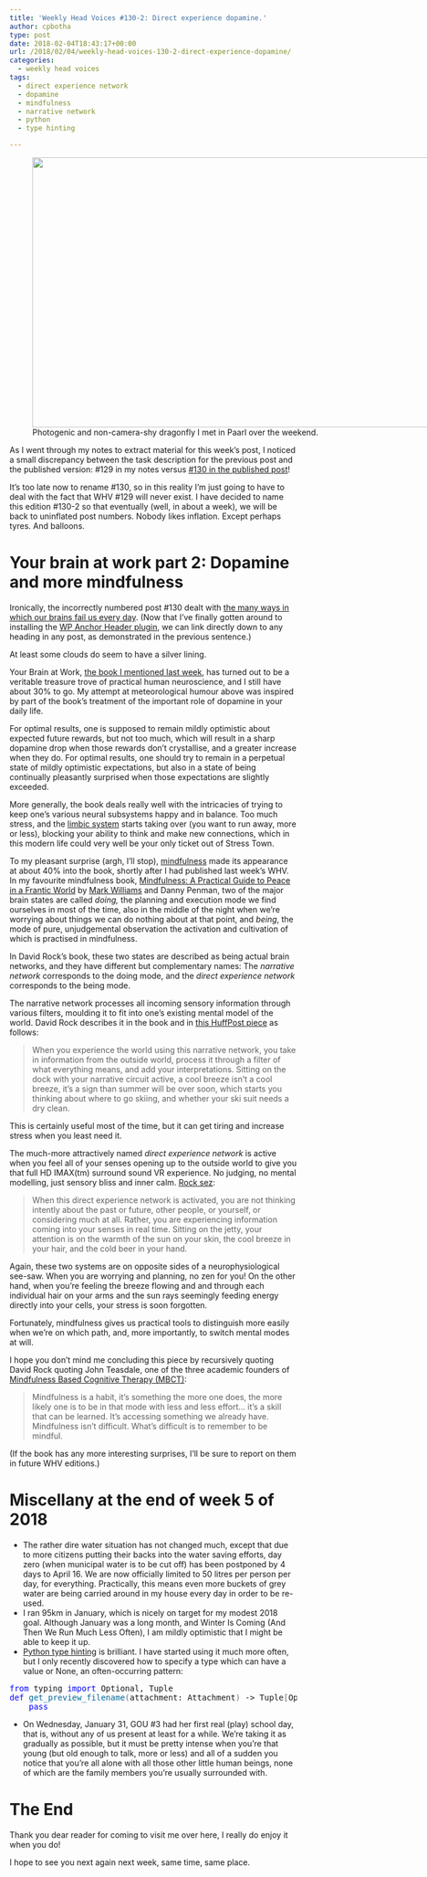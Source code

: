 ```yaml
---
title: 'Weekly Head Voices #130-2: Direct experience dopamine.'
author: cpbotha
type: post
date: 2018-02-04T18:43:17+00:00
url: /2018/02/04/weekly-head-voices-130-2-direct-experience-dopamine/
categories:
  - weekly head voices
tags:
  - direct experience network
  - dopamine
  - mindfulness
  - narrative network
  - python
  - type hinting

---
```

<figure id="attachment_3025" aria-describedby="caption-attachment-3025" style="width: 840px" class="wp-caption alignnone"><a href="https://cpbotha.net/wp-content/uploads/2018/02/IMG_3174-1.jpg" data-rel="lightbox-image-0" data-rl_title="" data-rl_caption="" title=""><img data-attachment-id="3025" data-permalink="https://cpbotha.net/?attachment_id=3025" data-orig-file="https://cpbotha.net/wp-content/uploads/2018/02/IMG_3174-1.jpg" data-orig-size="4017,2261" data-comments-opened="1" data-image-meta="{&quot;aperture&quot;:&quot;2.2&quot;,&quot;credit&quot;:&quot;&quot;,&quot;camera&quot;:&quot;iPhone 6s&quot;,&quot;caption&quot;:&quot;&quot;,&quot;created_timestamp&quot;:&quot;1517680248&quot;,&quot;copyright&quot;:&quot;&quot;,&quot;focal_length&quot;:&quot;4.15&quot;,&quot;iso&quot;:&quot;25&quot;,&quot;shutter_speed&quot;:&quot;0.00065019505851756&quot;,&quot;title&quot;:&quot;&quot;,&quot;orientation&quot;:&quot;1&quot;}" data-image-title="IMG_3174" data-image-description="" data-medium-file="https://cpbotha.net/wp-content/uploads/2018/02/IMG_3174-1-300x169.jpg" data-large-file="https://cpbotha.net/wp-content/uploads/2018/02/IMG_3174-1-1024x576.jpg" class="wp-image-3025 size-large" src="https://cpbotha.net/wp-content/uploads/2018/02/IMG_3174-1-1024x576.jpg" alt="" width="840" height="473" srcset="https://cpbotha.net/wp-content/uploads/2018/02/IMG_3174-1-1024x576.jpg 1024w, https://cpbotha.net/wp-content/uploads/2018/02/IMG_3174-1-300x169.jpg 300w, https://cpbotha.net/wp-content/uploads/2018/02/IMG_3174-1-768x432.jpg 768w, https://cpbotha.net/wp-content/uploads/2018/02/IMG_3174-1-1200x675.jpg 1200w" sizes="(max-width: 709px) 85vw, (max-width: 909px) 67vw, (max-width: 1362px) 62vw, 840px" /></a><figcaption id="caption-attachment-3025" class="wp-caption-text">Photogenic and non-camera-shy dragonfly I met in Paarl over the weekend.</figcaption></figure> 

As I went through my notes to extract material for this week&#8217;s post, I noticed a small discrepancy between the task description for the previous post and the published version: #129 in my notes versus [#130 in the published post][1]!

It&#8217;s too late now to rename #130, so in this reality I&#8217;m just going to have to deal with the fact that WHV #129 will never exist. I have decided to name this edition #130-2 so that eventually (well, in about a week), we will be back to uninflated post numbers. Nobody likes inflation. Except perhaps tyres. And balloons.

# Your brain at work part 2: Dopamine and more mindfulness

Ironically, the incorrectly numbered post #130 dealt with [the many ways in which our brains fail us every day][2]. (Now that I&#8217;ve finally gotten around to installing the [WP Anchor Header plugin][3], we can link directly down to any heading in any post, as demonstrated in the previous sentence.)

At least some clouds do seem to have a silver lining.

Your Brain at Work, [the book I mentioned last week][2], has turned out to be a veritable treasure trove of practical human neuroscience, and I still have about 30% to go. My attempt at meteorological humour above was inspired by part of the book&#8217;s treatment of the important role of dopamine in your daily life.

For optimal results, one is supposed to remain mildly optimistic about expected future rewards, but not too much, which will result in a sharp dopamine drop when those rewards don&#8217;t crystallise, and a greater increase when they do. For optimal results, one should try to remain in a perpetual state of mildly optimistic expectations, but also in a state of being continually pleasantly surprised when those expectations are slightly exceeded.

More generally, the book deals really well with the intricacies of trying to keep one&#8217;s various neural subsystems happy and in balance. Too much stress, and the [limbic system][4] starts taking over (you want to run away, more or less), blocking your ability to think and make new connections, which in this modern life could very well be your only ticket out of Stress Town.

To my pleasant surprise (argh, I&#8217;ll stop), [mindfulness][5] made its appearance at about 40% into the book, shortly after I had published last week&#8217;s WHV.  In my favourite mindfulness book, [Mindfulness: A Practical Guide to Peace in a Frantic World][6] by [Mark Williams][7] and Danny Penman, two of the major brain states are called _doing,_ the planning and execution mode we find ourselves in most of the time, also in the middle of the night when we&#8217;re worrying about things we can do nothing about at that point, and _being_, the mode of pure, unjudgemental observation the activation and cultivation of which is practised in mindfulness.

In David Rock&#8217;s book, these two states are described as being actual brain networks, and they have different but complementary names: The _narrative network_ corresponds to the doing mode, and the _direct experience network_ corresponds to the being mode.

The narrative network processes all incoming sensory information through various filters, moulding it to fit into one&#8217;s existing mental model of the world. David Rock describes it in the book and in [this HuffPost piece][8] as follows:

> When you experience the world using this narrative network, you take in information from the outside world, process it through a filter of what everything means, and add your interpretations. Sitting on the dock with your narrative circuit active, a cool breeze isn’t a cool breeze, it’s a sign than summer will be over soon, which starts you thinking about where to go skiing, and whether your ski suit needs a dry clean.

This is certainly useful most of the time, but it can get tiring and increase stress when you least need it.

The much-more attractively named _direct experience network_ is active when you feel all of your senses opening up to the outside world to give you that full HD IMAX(tm) surround sound VR experience. No judging, no mental modelling, just sensory bliss and inner calm. [Rock sez][8]:

> When this direct experience network is activated, you are not thinking intently about the past or future, other people, or yourself, or considering much at all. Rather, you are experiencing information coming into your senses in real time. Sitting on the jetty, your attention is on the warmth of the sun on your skin, the cool breeze in your hair, and the cold beer in your hand.

Again, these two systems are on opposite sides of a neurophysiological see-saw. When you are worrying and planning, no zen for you! On the other hand, when you&#8217;re feeling the breeze flowing and and through each individual hair on your arms and the sun rays seemingly feeding energy directly into your cells, your stress is soon forgotten.

Fortunately, mindfulness gives us practical tools to distinguish more easily when we&#8217;re on which path, and, more importantly, to switch mental modes at will.

I hope you don&#8217;t mind me concluding this piece by recursively quoting David Rock quoting John Teasdale, one of the three academic founders of [Mindfulness Based Cognitive Therapy (MBCT)][9]:

> Mindfulness is a habit, it’s something the more one does, the more likely one is to be in that mode with less and less effort&#8230; it’s a skill that can be learned. It’s accessing something we already have. Mindfulness isn’t difficult. What’s difficult is to remember to be mindful.

(If the book has any more interesting surprises, I&#8217;ll be sure to report on them in future WHV editions.)

# Miscellany at the end of week 5 of 2018

  * The rather dire water situation has not changed much, except that due to more citizens putting their backs into the water saving efforts, day zero (when municipal water is to be cut off) has been postponed by 4 days to April 16. We are now officially limited to 50 litres per person per day, for everything. Practically, this means even more buckets of grey water are being carried around in my house every day in order to be re-used.
  * I ran 95km in January, which is nicely on target for my modest 2018 goal. Although January was a long month, and Winter Is Coming (And Then We Run Much Less Often), I am mildly optimistic that I might be able to keep it up.
  * [Python type hinting][10] is brilliant. I have started using it much more often, but I only recently discovered how to specify a type which can have a value or None, an often-occurring pattern:

<pre class="src src-python"><span style="color: #0000ff;">from</span> typing <span style="color: #0000ff;">import</span> Optional, Tuple
<span style="color: #0000ff;">def</span> <span style="color: #006699;">get_preview_filename</span><span style="color: #707183;">(</span>attachment: Attachment<span style="color: #707183;">)</span> -&gt; Tuple<span style="color: #707183;">[</span>Optional<span style="color: #7388d6;">[</span><span style="color: #006fe0;">str</span><span style="color: #7388d6;">]</span>, Optional<span style="color: #7388d6;">[</span><span style="color: #006fe0;">str</span><span style="color: #7388d6;">]</span><span style="color: #707183;">]</span>:
    <span style="color: #0000ff;">pass</span>
</pre>

  * On Wednesday, January 31, GOU #3 had her first real (play) school day, that is, without any of us present at least for a while. We&#8217;re taking it as gradually as possible, but it must be pretty intense when you&#8217;re that young (but old enough to talk, more or less) and all of a sudden you notice that you&#8217;re all alone with all those other little human beings, none of which are the family members you&#8217;re usually surrounded with.

# The End

Thank you dear reader for coming to visit me over here, I really do enjoy it when you do!

I hope to see you next again next week, same time, same place.

&nbsp;

 [1]: /2018/01/28/weekly-head-voices-130-ttaggg/
 [2]: /2018/01/28/weekly-head-voices-130-ttaggg/#your-brain-not-at-work
 [3]: https://wordpress.org/plugins/wp-anchor-header/
 [4]: http://www.brainbasics.org/home/limbic-system
 [5]: /tag/mindfulness/
 [6]: https://books.google.co.za/books?id=rxddAgAAQBAJ&source=gbs_similarbooks
 [7]: https://www.neuroscience.ox.ac.uk/research-directory/mark-williams
 [8]: https://www.huffingtonpost.com/david-rock/the-neuroscience-of-mindf_b_2908665.html
 [9]: https://en.wikipedia.org/wiki/Mindfulness-based_cognitive_therapy
 [10]: https://www.python.org/dev/peps/pep-0484/
